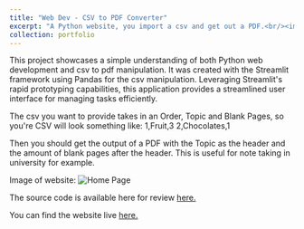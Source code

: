 ```yaml
---
title: "Web Dev - CSV to PDF Converter"
excerpt: "A Python website, you import a csv and get out a PDF.<br/><img src='https://imgur.com/TxvzDVJ.jpg'>"
collection: portfolio
---
```


This project showcases a simple understanding of both Python web development and csv to pdf manipulation. It was created with the Streamlit framework using Pandas for the csv manipulation. Leveraging Streamlit's rapid prototyping capabilities, this application provides a streamlined user interface for managing tasks efficiently.

The csv you want to provide takes in an Order, Topic and Blank Pages, so you're CSV will look something like:
1,Fruit,3
2,Chocolates,1

Then you should get the output of a PDF with the Topic as the header and the amount of blank pages after the header. This is useful for note taking in university for example.

Image of website: 
![Home Page](https://imgur.com/TxvzDVJ.jpg)

The source code is available here for review [here.](https://github.com/JackDKillelea/python-csv-to-pdf)

You can find the website live [here.](https://csv2pdf.streamlit.app)
